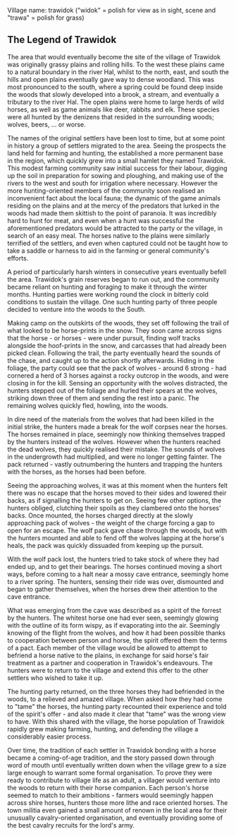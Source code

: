 Village name: trawidok ("widok" = polish for view as in sight, scene and "trawa" = polish for grass)

## The Legend of Trawidok

The area that would eventually become the site of the village of Trawidok was originally grassy plains and rolling hills.
To the west these plains came to a natural boundary in the river Hal, whilst to the north, east, and south the hills and open plains eventually gave way to dense woodland.
This was most pronounced to the south, where a spring could be found deep inside the woods that slowly developed into a brook, a stream, and eventually a tributary to the river Hal.
The open plains were home to large herds of wild horses, as well as game animals like deer, rabbits and elk.
These species were all hunted by the denizens that resided in the surrounding woods; wolves, beers, ... or worse.

The names of the original settlers have been lost to time, but at some point in history a group of settlers migrated to the area.
Seeing the prospects the land held for farming and hunting, the established a more permanent base in the region, which quickly grew into a small hamlet they named Trawidok.
This modest farming community saw initial success for their labour, digging up the soil in preparation for sowing and ploughing, and making use of the rivers to the west and south for irrigation where necessary.
However the more hunting-oriented members of the community soon realised an inconvenient fact about the local fauna; the dynamic of the game animals residing on the plains and at the mercy of the predators that lurked in the woods had made them skittish to the point of paranoia.
It was incredibly hard to hunt for meat, and even when a hunt was successful the aforementioned predators would be attracted to the party or the village, in search of an easy meal.
The horses native to the plains were similarly terrified of the settlers, and even when captured could not be taught how to take a saddle or harness to aid in the farming or general community's efforts.

A period of particularly harsh winters in consecutive years eventually befell the area.
Trawidok's grain reserves began to run out, and the community became reliant on hunting and foraging to make it through the winter months.
Hunting parties were working round the clock in bitterly cold conditions to sustain the village.
One such hunting party of three people decided to venture into the woods to the South.

Making camp on the outskirts of the woods, they set off following the trail of what looked to be horse-prints in the snow.
They soon came across signs that the horse - or horses - were under pursuit, finding wolf tracks alongside the hoof-prints in the snow, and carcasses that had already been picked clean.
Following the trail, the party eventually heard the sounds of the chase, and caught up to the action shortly afterwards.
Hiding in the foliage, the party could see that the pack of wolves - around 6 strong - had cornered a herd of 3 horses against a rocky outcrop in the woods, and were closing in for the kill.
Sensing an opportunity with the wolves distracted, the hunters stepped out of the foliage and hurled their spears at the wolves, striking down three of them and sending the rest into a panic.
The remaining wolves quickly fled, howling, into the woods.

In dire need of the materials from the wolves that had been killed in the initial strike, the hunters made a break for the wolf corpses near the horses.
The horses remained in place, seemingly now thinking themselves trapped by the hunters instead of the wolves.
However when the hunters reached the dead wolves, they quickly realised their mistake.
The sounds of wolves in the undergrowth had multiplied, and were no longer getting fainter.
The pack returned - vastly outnumbering the hunters and trapping the hunters with the horses, as the horses had been before.

Seeing the approaching wolves, it was at this moment when the hunters felt there was no escape that the horses moved to their sides and lowered their backs, as if signalling the hunters to get on.
Seeing few other options, the hunters obliged, clutching their spoils as they clambered onto the horses' backs.
Once mounted, the horses charged directly at the slowly approaching pack of wolves - the weight of the charge forcing a gap to open for an escape.
The wolf pack gave chase through the woods, but with the hunters mounted and able to fend off the wolves lapping at the horse's heals, the pack was quickly dissuaded from keeping up the pursuit.

With the wolf pack lost, the hunters tried to take stock of where they had ended up, and to get their bearings.
The horses continued moving a short ways, before coming to a halt near a mossy cave entrance, seemingly home to a river spring.
The hunters, sensing their ride was over, dismounted and began to gather themselves, when the horses drew their attention to the cave entrance.

What was emerging from the cave was described as a spirit of the forrest by the hunters.
The whitest horse one had ever seen, seemingly glowing with the outline of its form wispy, as if evaporating into the air.
Seemingly knowing of the flight from the wolves, and how it had been possible thanks to cooperation between person and horse, the spirit offered them the terms of a pact.
Each member of the village would be allowed to attempt to befriend a horse native to the plains, in exchange for said horse's fair treatment as a partner and cooperation in Trawidok's endeavours.
The hunters were to return to the village and extend this offer to the other settlers who wished to take it up.

The hunting party returned, on the three horses they had befriended in the woods, to a relieved and amazed village.
When asked how they had come to "tame" the horses, the hunting party recounted their experience and told of the spirit's offer - and also made it clear that "tame" was the wrong view to have.
With this shared with the village, the horse population of Trawidok rapidly grew making farming, hunting, and defending the village a considerably easier process.

Over time, the tradition of each settler in Trawidok bonding with a horse became a coming-of-age tradition, and the story passed down through word of mouth until eventually written down when the village grew to a size large enough to warrant some formal organisation.
To prove they were ready to contribute to village life as an adult, a villager would venture into the woods to return with their horse companion.
Each person's horse seemed to match to their ambitions - farmers would seemingly happen across shire horses, hunters those more lithe and race oriented horses.
The town militia even gained a small amount of renown in the local area for their unusually cavalry-oriented organisation, and eventually providing some of the best cavalry recruits for the lord's army.
